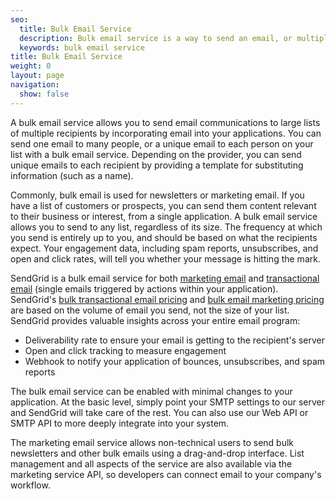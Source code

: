 ```yaml
---
seo:
  title: Bulk Email Service
  description: Bulk email service is a way to send an email, or multiple emails, to a large list of various recipients.
  keywords: bulk email service
title: Bulk Email Service
weight: 0
layout: page
navigation:
  show: false
---
```


A bulk email service allows you to send email communications to large lists of multiple recipients by incorporating email into your applications. You can send one email to many people, or a unique email to each person on your list with a bulk email service. Depending on the provider, you can send unique emails to each recipient by providing a template for substituting information (such as a name).

Commonly, bulk email is used for newsletters or marketing email. If you have a list of customers or prospects, you can send them content relevant to their business or interest, from a single application. A bulk email service allows you to send to any list, regardless of its size. The frequency at which you send is entirely up to you, and should be based on what the recipients expect. Your engagement data, including spam reports, unsubscribes, and open and click rates, will tell you whether your message is hitting the mark.

SendGrid is a bulk email service for both [marketing email]({{site.site_url}}/email-marketing?mc=SendGrid%20Documentation) and [transactional email]({{site.site_url}}/transactional-email?mc=SendGrid%20Documentation) (single emails triggered by actions within your application). SendGrid's [bulk transactional email pricing]({{site.pricing_url}}?mc=SendGrid%20Documentation) and [bulk email marketing pricing]({{site.pricing_url}}?mc=SendGrid%20Documentation) are based on the volume of email you send, not the size of your list. SendGrid provides valuable insights across your entire email program:

* Deliverability rate to ensure your email is getting to the recipient's server
* Open and click tracking to measure engagement
* Webhook to notify your application of bounces, unsubscribes, and spam reports

The bulk email service can be enabled with minimal changes to your application. At the basic level, simply point your SMTP settings to our server and SendGrid will take care of the rest. You can also use our Web API or SMTP API to more deeply integrate into your system.

The marketing email service allows non-technical users to send bulk newsletters and other bulk emails using a drag-and-drop interface. List management and all aspects of the service are also available via the marketing service API, so developers can connect email to your company's workflow.
